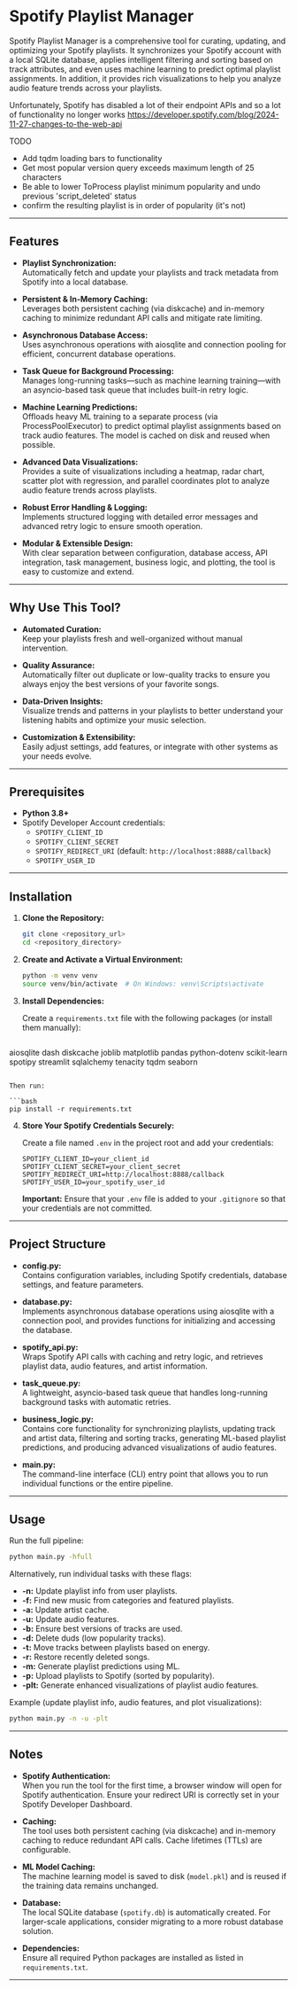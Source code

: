 # Spotify Playlist Manager
 
Spotify Playlist Manager is a comprehensive tool for curating, updating, and optimizing your Spotify playlists. It synchronizes your Spotify account with a local SQLite database, applies intelligent filtering and sorting based on track attributes, and even uses machine learning to predict optimal playlist assignments. In addition, it provides rich visualizations to help you analyze audio feature trends across your playlists.

Unfortunately, Spotify has disabled a lot of their endpoint APIs and so a lot of functionality no longer works
https://developer.spotify.com/blog/2024-11-27-changes-to-the-web-api

TODO
- Add tqdm loading bars to functionality
- Get most popular version query exceeds maximum length of 25 characters
- Be able to lower ToProcess playlist minimum popularity and undo previous 'script_deleted' status
- confirm the resulting playlist is in order of popularity (it's not)

---
 
## Features
 
- **Playlist Synchronization:**  
  Automatically fetch and update your playlists and track metadata from Spotify into a local database.
 
- **Persistent & In-Memory Caching:**  
  Leverages both persistent caching (via diskcache) and in-memory caching to minimize redundant API calls and mitigate rate limiting.
 
- **Asynchronous Database Access:**  
  Uses asynchronous operations with aiosqlite and connection pooling for efficient, concurrent database operations.
 
- **Task Queue for Background Processing:**  
  Manages long-running tasks—such as machine learning training—with an asyncio-based task queue that includes built-in retry logic.
 
- **Machine Learning Predictions:**  
  Offloads heavy ML training to a separate process (via ProcessPoolExecutor) to predict optimal playlist assignments based on track audio features. The model is cached on disk and reused when possible.
 
- **Advanced Data Visualizations:**  
  Provides a suite of visualizations including a heatmap, radar chart, scatter plot with regression, and parallel coordinates plot to analyze audio feature trends across playlists.
 
- **Robust Error Handling & Logging:**  
  Implements structured logging with detailed error messages and advanced retry logic to ensure smooth operation.
 
- **Modular & Extensible Design:**  
  With clear separation between configuration, database access, API integration, task management, business logic, and plotting, the tool is easy to customize and extend.
 
---
 
## Why Use This Tool?
 
- **Automated Curation:**  
  Keep your playlists fresh and well-organized without manual intervention.
 
- **Quality Assurance:**  
  Automatically filter out duplicate or low-quality tracks to ensure you always enjoy the best versions of your favorite songs.
 
- **Data-Driven Insights:**  
  Visualize trends and patterns in your playlists to better understand your listening habits and optimize your music selection.
 
- **Customization & Extensibility:**  
  Easily adjust settings, add features, or integrate with other systems as your needs evolve.
 
---
 
## Prerequisites
 
- **Python 3.8+**
- Spotify Developer Account credentials:
   - `SPOTIFY_CLIENT_ID`
   - `SPOTIFY_CLIENT_SECRET`
   - `SPOTIFY_REDIRECT_URI` (default: `http://localhost:8888/callback`)
   - `SPOTIFY_USER_ID`
 
---
 
## Installation
 
1. **Clone the Repository:**
 
   ```bash
   git clone <repository_url>
   cd <repository_directory>
   ```
 
2. **Create and Activate a Virtual Environment:**
 
   ```bash
   python -m venv venv
   source venv/bin/activate  # On Windows: venv\Scripts\activate
   ```
 
3. **Install Dependencies:**
 
   Create a `requirements.txt` file with the following packages (or install them manually):
 
   ```txt
  aiosqlite
  dash
  diskcache
  joblib
  matplotlib
  pandas
  python-dotenv
  scikit-learn
  spotipy
  streamlit
  sqlalchemy
  tenacity
  tqdm
  seaborn
   ```
   
   Then run:
 
   ```bash
   pip install -r requirements.txt
   ```
 
4. **Store Your Spotify Credentials Securely:**
 
   Create a file named `.env` in the project root and add your credentials:
 
   ```dotenv
   SPOTIFY_CLIENT_ID=your_client_id
   SPOTIFY_CLIENT_SECRET=your_client_secret
   SPOTIFY_REDIRECT_URI=http://localhost:8888/callback
   SPOTIFY_USER_ID=your_spotify_user_id
   ```
 
   **Important:** Ensure that your `.env` file is added to your `.gitignore` so that your credentials are not committed.
 
---
 
## Project Structure
 
- **config.py:**  
  Contains configuration variables, including Spotify credentials, database settings, and feature parameters.
 
- **database.py:**  
  Implements asynchronous database operations using aiosqlite with a connection pool, and provides functions for initializing and accessing the database.
 
- **spotify_api.py:**  
  Wraps Spotify API calls with caching and retry logic, and retrieves playlist data, audio features, and artist information.
 
- **task_queue.py:**  
  A lightweight, asyncio-based task queue that handles long-running background tasks with automatic retries.
 
- **business_logic.py:**  
  Contains core functionality for synchronizing playlists, updating track and artist data, filtering and sorting tracks, generating ML-based playlist predictions, and producing advanced visualizations of audio features.
 
- **main.py:**  
  The command-line interface (CLI) entry point that allows you to run individual functions or the entire pipeline.
 
---
 
## Usage
 
Run the full pipeline:
 
```bash
python main.py -hfull
```
 
Alternatively, run individual tasks with these flags:
 
- **-n:** Update playlist info from user playlists.
- **-f:** Find new music from categories and featured playlists.
- **-a:** Update artist cache.
- **-u:** Update audio features.
- **-b:** Ensure best versions of tracks are used.
- **-d:** Delete duds (low popularity tracks).
- **-t:** Move tracks between playlists based on energy.
- **-r:** Restore recently deleted songs.
- **-m:** Generate playlist predictions using ML.
- **-p:** Upload playlists to Spotify (sorted by popularity).
- **-plt:** Generate enhanced visualizations of playlist audio features.
 
Example (update playlist info, audio features, and plot visualizations):
 
```bash
python main.py -n -u -plt
```
 
---
 
## Notes
 
- **Spotify Authentication:**  
  When you run the tool for the first time, a browser window will open for Spotify authentication. Ensure your redirect URI is correctly set in your Spotify Developer Dashboard.
 
- **Caching:**  
  The tool uses both persistent caching (via diskcache) and in-memory caching to reduce redundant API calls. Cache lifetimes (TTLs) are configurable.
 
- **ML Model Caching:**  
  The machine learning model is saved to disk (`model.pkl`) and is reused if the training data remains unchanged.
 
- **Database:**  
  The local SQLite database (`spotify.db`) is automatically created. For larger-scale applications, consider migrating to a more robust database solution.
 
- **Dependencies:**  
  Ensure all required Python packages are installed as listed in `requirements.txt`.
 
---